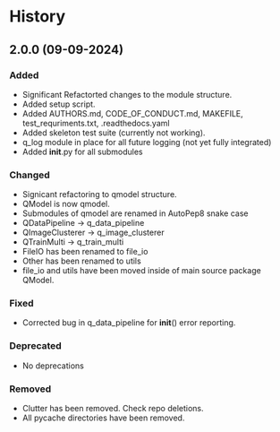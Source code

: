 # History

## 2.0.0 (09-09-2024)
### Added
- Significant Refactorted changes to the module structure.
- Added setup script.
- Added AUTHORS.md, CODE_OF_CONDUCT.md, MAKEFILE, test_requriments.txt, .readthedocs.yaml
- Added skeleton test suite (currently not working).
- q_log module in place for all future logging (not yet fully integrated)
- Added __init__.py for all submodules

### Changed
- Signicant refactoring to qmodel structure.
- QModel is now qmodel.
- Submodules of qmodel are renamed in AutoPep8 snake case
- QDataPipeline -> q_data_pipeline
- QImageClusterer -> q_image_clusterer
- QTrainMulti -> q_train_multi
- FileIO has been renamed to file_io
- Other has been renamed to utils
- file_io and utils have been moved inside of main source package QModel.

### Fixed
- Corrected bug in q_data_pipeline for __init__() error reporting.

### Deprecated
- No deprecations

### Removed
- Clutter has been removed. Check repo deletions.
- All pycache directories have been removed.
